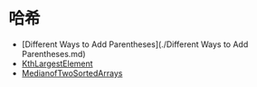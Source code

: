 # **哈希**

* [Different Ways to Add Parentheses](./Different Ways to Add Parentheses.md)
* [KthLargestElement](./KthLargestElement.md) 
* [MedianofTwoSortedArrays](./MedianofTwoSortedArrays.md) 